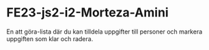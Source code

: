 # FE23-js2-i2-Morteza-Amini
En att göra-lista där du kan tilldela uppgifter till personer och markera uppgiften som klar och radera.
